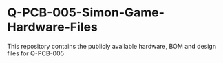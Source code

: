 # Q-PCB-005-Simon-Game-Hardware-Files
This repository contains the publicly available hardware, BOM and design files for Q-PCB-005
